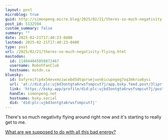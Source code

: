 ```yaml
---
layout: post
microblog: true
guid: http://simonpeng.micro.blog/2025/02/21/theres-so-much-negativity-flying.html
post_id: 5132594
custom_summary: false
summary: ""
date: 2025-02-21T17:40:23-0400
lastmod: 2025-02-21T17:40:23-0400
type: post
url: /2025/02/21/theres-so-much-negativity-flying.html
mastodon:
  id: 114044045058872467
  username: RobotFanClub
  hostname: mstdn.ca
bluesky:
  id: bafyreifcp4x54evxmziwcebd5dtqoruejuvnbicupngog7oq3mkrua6ysi
  url: 'at://did:plc:ujbd3ontgta6rwsfsmpcut7j/app.bsky.feed.post/3liprfi6bns25'
  link: 'https://bsky.app/profile/did:plc:ujbd3ontgta6rwsfsmpcut7j/post/3liprfi6bns25'
  handle: simonpeng.net
  hostname: bsky.social
  did: 'did:plc:ujbd3ontgta6rwsfsmpcut7j'
---
```

There's so much negativity flying around right now and it's starting to really get to me.

[What are we supposed to do with all this bad energy?](https://www.everyonescreative.net/p/what-are-we-supposed-to-do-with-all)
